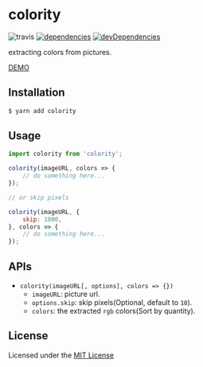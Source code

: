 # colority

![travis](https://api.travis-ci.org/JustClear/colority.svg?branch=master)
[![dependencies](https://david-dm.org/justclear/colority.svg)](https://david-dm.org/justclear/colority#info=dependencies&view=table)
[![devDependencies](https://david-dm.org/justclear/colority/dev-status.svg)](https://david-dm.org/justclear/colority#info=devDependencies&view=table)

extracting colors from pictures.

[DEMO](https://justclear.github.io/colority/demo/?image=https://user-gold-cdn.xitu.io/2017/8/8/c5267eadfded82a98cd3cad7a16d5a48?imageView2/1/w/1200/h/700/q/85/interlace/1)

## Installation

```sh
$ yarn add colority
```

## Usage

```js
import colority from 'colority';

colority(imageURL, colors => {
    // do something here...
});

// or skip pixels

colority(imageURL, {
    skip: 1000,
}, colors => {
    // do something here...
});
```

## APIs

- `colority(imageURL[, options], colors => {})`
    - `imageURL`: picture url.
    - `options.skip`: skip pixels(Optional, default to `10`).
    - `colors`: the extracted `rgb` colors(Sort by quantity).

## License

Licensed under the [MIT License](https://github.com/JustClear/just-sketch/blob/master/LICENSE)
